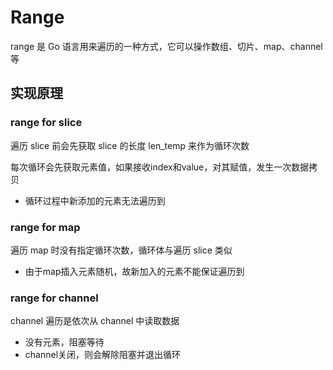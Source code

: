 # Range

range 是 Go 语言用来遍历的一种方式，它可以操作数组、切片、map、channel 等

## 实现原理
###  range for slice
遍历 slice 前会先获取 slice 的长度 len_temp 来作为循环次数

每次循环会先获取元素值，如果接收index和value，对其赋值，发生一次数据拷贝

- 循环过程中新添加的元素无法遍历到

### range for map
遍历 map 时没有指定循环次数，循环体与遍历 slice 类似

- 由于map插入元素随机，故新加入的元素不能保证遍历到

### range for channel

channel 遍历是依次从 channel 中读取数据
- 没有元素，阻塞等待
- channel关闭，则会解除阻塞并退出循环